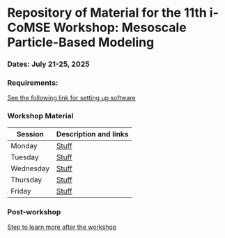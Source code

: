 # Repository of Material for the 11th i-CoMSE Workshop: Mesoscale Particle-Based Modeling

### Dates: July 21-25, 2025

### Requirements:
[See the following link for setting up software](setup.md)

### Workshop Material

| Session             |   Description and links      |
|---------------------|---------------------|
| Monday    | [Stuff](Monday/README.md)           |              
| Tuesday   | [Stuff](Tuesday/README.md)        |                
| Wednesday | [Stuff](Wednesday/README.md)                    |        
| Thursday | [Stuff](Thursday/README.md)                |               
| Friday    | [Stuff](Friday/README.md)     	      	    |         

### Post-workshop
[Step to learn more after the workshop](nextsteps.md)



